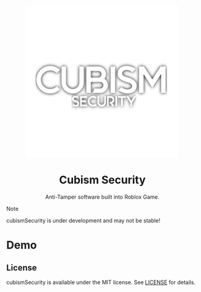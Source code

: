 <div align="center">
<img src="cubismSecurity.png" alt="cubismSecurity.png" width=400></img>
<h1>Cubism Security</h1>
Anti-Tamper software built into Roblox Game.
</div>

> [!NOTE]
> cubismSecurity is under development and may not be stable!

# Demo

## License
cubismSecurity is available under the MIT license. See [LICENSE](LICENSE) for details.
